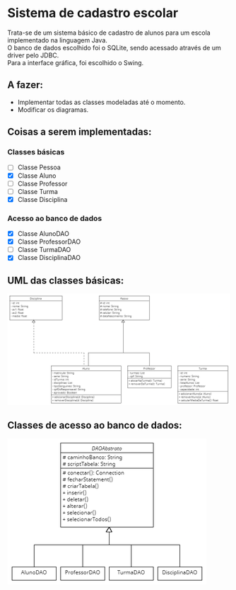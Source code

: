 # Sistema de cadastro escolar
Trata-se de um sistema básico de cadastro de alunos para um escola implementado na linguagem Java.  
O banco de dados escolhido foi o SQLite, sendo acessado através de um driver pelo JDBC.  
Para a interface gráfica, foi escolhido o Swing.

## A fazer:
- Implementar todas as classes modeladas até o momento.
- Modificar os diagramas.
## Coisas a serem implementadas:
### Classes básicas
- [ ] Classe Pessoa
- [x] Classe Aluno
- [ ] Classe Professor
- [ ] Classe Turma
- [x] Classe Disciplina
### Acesso ao banco de dados
- [x] Classe AlunoDAO
- [x] Classe ProfessorDAO
- [ ] Classe TurmaDAO
- [x] Classe DisciplinaDAO

## UML das classes básicas:
![UML das classes básicas](classes_uml.png "Classes")

## Classes de acesso ao banco de dados:
![UML das classes de acesso ao banco de dados](classes_dao.png "Acesso ao banco")
